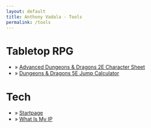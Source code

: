 ```yaml
---
layout: default
title: Anthony Vadala - Tools
permalink: /tools
---
```


<h1><span class="fa-solid fa-dice-d20"></span> Tabletop RPG</h1>

<ul class="posts">
	<li>&raquo; <a href="/tools/adnd2e-sheet" rel="noopener" target="_blank">Advanced Dungeons & Dragons 2E Character Sheet</a></li>
	<li>&raquo; <a href="/tools/dnd5e-jump-calculator" rel="noopener">Dungeons & Dragons 5E Jump Calculator</a></li>
</ul>

<h1><span class="fa-solid fa-microchip"></span> Tech</h1>

<ul class="posts">
	<li>&raquo; <a href="https://startpage.anthonyvadala.me" rel="noopener">Startpage</a></li>
	<li>&raquo; <a href="/tools/ip" rel="noopener">What Is My IP</a></li>
</ul>